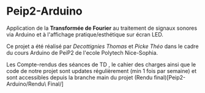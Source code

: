 # Peip2-Arduino

Application de la **Transformée de Fourier** au traitement de signaux sonores via Arduino et à l'affichage pratique/esthétique sur écran LED.

Ce projet a été réalisé par *Decottignies Thomas* et *Picke Théo* dans le cadre du cours Arduino de PeiP2 de l'ecole Polytech Nice-Sophia.

Les Compte-rendus des séances de TD , le cahier des charges ainsi que le code de notre projet sont updates régulièrement (min 1 fois par semaine) et sont accessibles depuis la branche main du projet (Rendu final)[Peip2-Arduino/Rendu\ Final/]  

